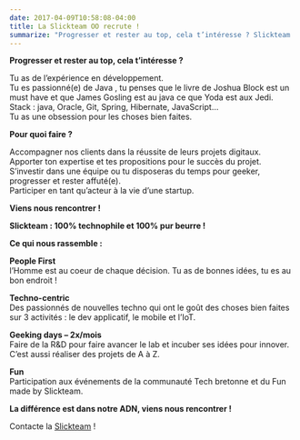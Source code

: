 ```yaml
---
date: 2017-04-09T10:58:08-04:00
title: La Slickteam OO recrute !
summarize: "Progresser et rester au top, cela t’intéresse ? Slickteam : du temps dédié à faire de la R&D : geeker, se former et progresser pour être affuté(e). Tu souhaites mettre à profit ton expérience en dev, viens nous rencontrer."
---
```


**Progresser et rester au top, cela t’intéresse ?**

Tu as de l’expérience en développement.  
Tu es passionné(e) de Java , tu penses que le livre de Joshua Block est un must have et que James Gosling est au java ce que Yoda est aux Jedi.  
Stack : java, Oracle, Git, Spring, Hibernate, JavaScript…  
Tu as une obsession pour les choses bien faites.

**Pour quoi faire ?**

Accompagner nos clients dans la réussite de leurs projets digitaux.  
Apporter ton expertise et tes propositions pour le succès du projet.  
S’investir dans une équipe ou tu disposeras du temps pour geeker, progresser et rester affuté(e).  
Participer en tant qu’acteur à la vie d’une startup.

**Viens nous rencontrer !**

**Slickteam : 100% technophile et 100% pur beurre !**

**Ce qui nous rassemble :**

**People First**  
l’Homme est au coeur de chaque décision. Tu as de bonnes idées, tu es au bon endroit !

**Techno-centric**  
Des passionnés de nouvelles techno qui ont le goût des choses bien faites sur 3 activités : le dev applicatif, le mobile et l’IoT.

**Geeking days – 2x/mois**  
Faire de la R&D pour faire avancer le lab et incuber ses idées pour innover. C’est aussi réaliser des projets de A à Z.

**Fun**  
Participation aux événements de la communauté Tech bretonne et du Fun made by Slickteam.

**La différence est dans notre ADN, viens nous rencontrer !**

Contacte la [Slickteam](mailto:job@slickteam.fr) !
